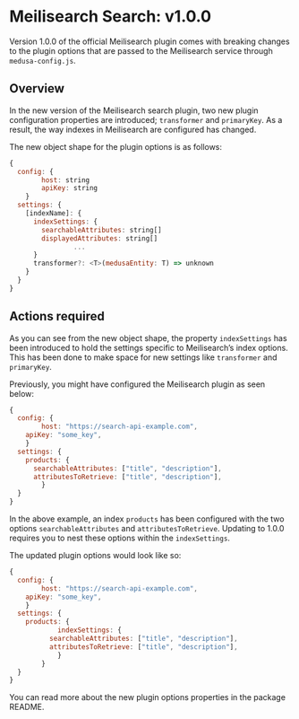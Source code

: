 # Meilisearch Search: v1.0.0

Version 1.0.0 of the official Meilisearch plugin comes with breaking changes to the plugin options that are passed to the Meilisearch service through `medusa-config.js`.

## Overview

In the new version of the Meilisearch search plugin, two new plugin configuration properties are introduced; `transformer` and `primaryKey`.  As a result, the way indexes in Meilisearch are configured has changed. 

The new object shape for the plugin options is as follows:

```jsx
{
  config: {
		host: string
		apiKey: string
	}
  settings: {
    [indexName]: {
      indexSettings: {
        searchableAttributes: string[]
        displayedAttributes: string[]
				...
      }
      transformer?: <T>(medusaEntity: T) => unknown
    }
  }
}
```

## Actions required

As you can see from the new object shape, the property `indexSettings` has been introduced to hold the settings specific to Meilisearch’s index options. This has been done to make space for new settings like `transformer` and `primaryKey`. 

Previously, you might have configured the Meilisearch plugin as seen below:

```jsx
{
  config: {
		host: "https://search-api-example.com",
    apiKey: "some_key",
	}
  settings: {
    products: {
      searchableAttributes: ["title", "description"],
      attributesToRetrieve: ["title", "description"],
		}
  }
}
```

In the above example, an index `products` has been configured with the two options `searchableAttributes` and `attributesToRetrieve`. Updating to 1.0.0 requires you to nest these options within the `indexSettings`. 

The updated plugin options would look like so:

```jsx
{
  config: {
		host: "https://search-api-example.com",
    apiKey: "some_key",
	}
  settings: {
    products: {
			indexSettings: {
	      searchableAttributes: ["title", "description"],
	      attributesToRetrieve: ["title", "description"],	
			}
		}
  }
}
```

You can read more about the new plugin options properties in the package README.